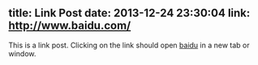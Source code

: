title: Link Post
date: 2013-12-24 23:30:04
link: http://www.baidu.com/
---

This is a link post. Clicking on the link should open [baidu](http://www.baidu.com/) in a new tab or window.

<!---more--->